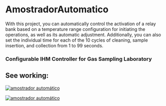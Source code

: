 # AmostradorAutomatico

With this project, you can automatically control the activation of a relay bank based on a temperature range configuration for initiating the operations, as well as its automatic adjustment. Additionally, you can also set the individual time for each of the 10 cycles of cleaning, sample insertion, and collection from 1 to 99 seconds.

### Configurable IHM Controller for Gas Sampling Laboratory

## See working:

[![amostrador automático](http://img.youtube.com/vi/ePx6KB8LfGg/0.jpg)](http://www.youtube.com/watch?v=ePx6KB8LfGg "Amostrador Automático")


[![amostrador automático](http://img.youtube.com/vi/FQSBYv28znA/0.jpg)](https://youtu.be/FQSBYv28znA?si=_dip4AjYROdMTXoq&t=80 "Amostrador Automático")

